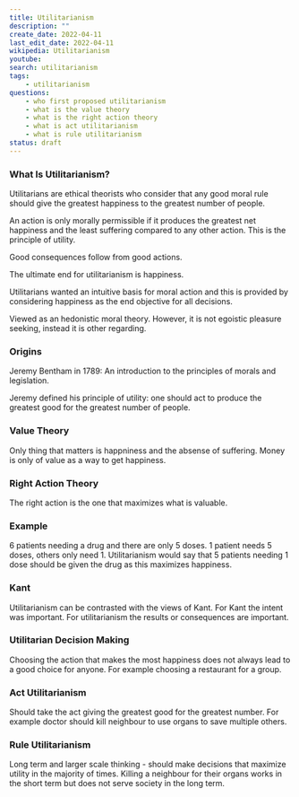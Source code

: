 ```yaml
---
title: Utilitarianism
description: ""
create_date: 2022-04-11
last_edit_date: 2022-04-11
wikipedia: Utilitarianism
youtube: 
search: utilitarianism
tags:
    - utilitarianism
questions:
    - who first proposed utilitarianism
    - what is the value theory
    - what is the right action theory
    - what is act utilitarianism
    - what is rule utilitarianism
status: draft
---
```

### What Is Utilitarianism?
Utilitarians are ethical theorists who consider that any good moral rule should give the greatest happiness to the greatest number of people.

An action is only morally permissible if it produces the greatest net happiness and the least suffering compared to any other action.  This is the principle of utility.

Good consequences follow from good actions.

The ultimate end for utilitarianism is happiness.

Utilitarians wanted an intuitive basis for moral action and this is provided by considering happiness as the end objective for all decisions.

Viewed as an hedonistic moral theory.  However, it is not egoistic pleasure seeking, instead it is other regarding.

### Origins
Jeremy Bentham in 1789: An introduction to the principles of morals and legislation.

Jeremy defined his principle of utility: one should act to produce the greatest good for the greatest number of people.

### Value Theory
Only thing that matters is happniness and the absense of suffering.  Money is only of value as a way to get happiness.

### Right Action Theory
The right action is the one that maximizes what is valuable.

### Example
6 patients needing a drug and there are only 5 doses.  1 patient needs 5 doses, others only need 1.  Utilitarianism would say that 5 patients needing 1 dose should be given the drug as this maximizes happiness.

### Kant
Utilitarianism can be contrasted with the views of Kant.  For Kant the intent was important.  For utilitarianism the results or consequences are important.

### Utilitarian Decision Making
Choosing the action that makes the most happiness does not always lead to a good choice for anyone.  For example choosing a restaurant for a group.

### Act Utilitarianism
Should take the act giving the greatest good for the greatest number.  For example doctor should kill neighbour to use organs to save multiple others.

### Rule Utilitarianism
Long term and larger scale thinking - should make decisions that maximize utility in the majority of times.  Killing a neighbour for their organs works in the short term but does not serve society in the long term.